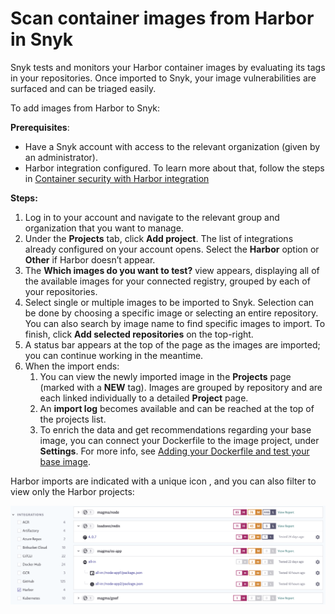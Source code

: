 # Scan container images from Harbor in Snyk

Snyk tests and monitors your Harbor container images by evaluating its tags in your repositories. Once imported to Snyk, your image vulnerabilities are surfaced and can be triaged easily.

To add images from Harbor to Snyk:

**Prerequisites**:

* Have a Snyk account with access to the relevant organization \(given by an administrator\).
* Harbor integration configured. To learn more about that, follow the steps in [Container security with Harbor integration](https://docs.snyk.io/snyk-container/image-scanning-library/harbor-image-scanning/container-security-with-harbor-integration)

**Steps:**

1. Log in to your account and navigate to the relevant group and organization that you want to manage.
2. Under the **Projects** tab, click **Add project**. The list of integrations already configured on your account opens. Select the **Harbor** option or **Other** if Harbor doesn’t appear. 
3. The **Which images do you want to test?** view appears, displaying all of the available images for your connected registry, grouped by each of your repositories.
4. Select single or multiple images to be imported to Snyk. Selection can be done by choosing a specific image or selecting an entire repository. You can also search by image name to find specific images to import. To finish, click **Add selected repositories** on the top-right. 
5. A status bar appears at the top of the page as the images are imported; you can continue working in the meantime. 
6. When the import ends:
   1. You can view the newly imported image in the **Projects** page \(marked with a **NEW** tag\). Images are grouped by repository and are each linked individually to a detailed **Project** page.
   2. An **import log** becomes available and can be reached at the top of the projects list. 
   3. To enrich the data and get recommendations regarding your base image, you can connect your Dockerfile to the image project, under **Settings**. For more info, see [Adding your Dockerfile and test your base image](https://support.snyk.io/hc/articles/360003916218#UUID-9ab347a6-8af0-ef6c-5ebd-cec21fbfab29).

Harbor imports are indicated with a unique icon , and you can also filter to view only the Harbor projects:

![](../../../.gitbook/assets/mceclip1-9-.png)

